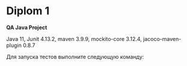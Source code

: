# Diplom 1
**QA Java Project**

Java 11,
Junit 4.13.2,
maven 3.9.9,
mockito-core 3.12.4,
jacoco-maven-plugin 0.8.7


Для запуска тестов выполните следующую команду:
```mvn clean test